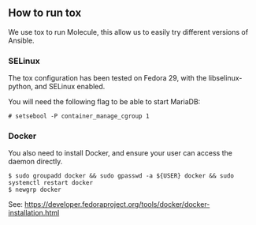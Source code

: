 ## How to run tox

We use tox to run Molecule, this allow us to easily try different versions of Ansible.

### SELinux

The tox configuration has been tested on Fedora 29, with the
libselinux-python, and SELinux enabled.

You will need the following flag to be able to start MariaDB:

```
# setsebool -P container_manage_cgroup 1
```

### Docker

You also need to install Docker, and ensure your user can access the
daemon directly.

```
$ sudo groupadd docker && sudo gpasswd -a ${USER} docker && sudo systemctl restart docker
$ newgrp docker
```

See: https://developer.fedoraproject.org/tools/docker/docker-installation.html
